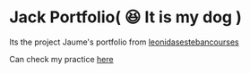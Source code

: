 # Jack Portfolio( 😆 It is my dog )
Its the project Jaume's portfolio from [leonidasestebancourses](https://leonidasesteban.com/proyectos/portafolio-jaume)

Can check my practice [here](https://eqznava.github.io/portfolio_jaume/) 

